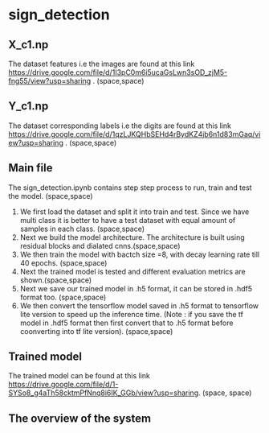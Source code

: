 # sign_detection
## X_c1.np
The dataset features i.e the images are found at this link https://drive.google.com/file/d/1I3pC0m6i5ucaGsLwn3sOD_zjM5-fng55/view?usp=sharing . (space,space)
## Y_c1.np
The dataset corresponding labels i.e the digits are found at this link https://drive.google.com/file/d/1qzLJKQHbSEHd4rBydKZ4jb6n1d83mGaq/view?usp=sharing . (space,space)
## Main file
The sign_detection.ipynb contains step step process to run, train and test the model. (space,space)
1. We first load the dataset and split it into train and test. Since we have multi class it is better to have a test dataset with equal amount of samples in each class. (space,space)
2. Next we build the model architecture. The architecture is built using residual blocks and dialated cnns.(space,space)
3. We then train the model with bactch size =8, with decay learning rate till 40 epochs. (space,space)
4. Next the trained model is tested and different evaluation metrics are shown.(space,space)
5. Next we save our trained model in .h5 format, it can be stored in .hdf5 format too. (space,space)
6. We then convert the tensorflow model saved in .h5 format to tensorflow lite version to speed up the inference time. (Note : if you save the tf model in .hdf5 format then first convert that to .h5 format before coonverting into tf lite version). (space,space)

## Trained model
The trained model can be found at this link https://drive.google.com/file/d/1-SYSo8_g4aTh58cktmPfNnq8i6IK_GGb/view?usp=sharing. (space, space)

## The overview of the system

